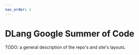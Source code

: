 ```yaml
---
nav_order: 1
---
```


# DLang Google Summer of Code

TODO: a general description of the repo's and site's layouts.
